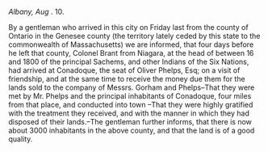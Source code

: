 *Albany, Aug* . 10.By a gentleman who arrived in this city on Friday last from the county of Ontario in the Genesee county (the territory lately ceded by this state to the commonwealth of Massachusetts) we are informed, that four days before he left that county, Colonel Brant from Niagara, at the head of between 16 and 1800 of the principal Sachems, and other Indians of the Six Nations, had arrived at Conadoque, the seat of Oliver Phelps, Esq; on a visit of friendship, and at the same time to receive the money due them for the lands sold to the company of Messrs. Gorham and Phelps–That they were met by Mr. Phelps and the principal inhabitants of Conadoque, four miles from that place, and conducted into town –That they were highly gratified with the treatment they received, and with the manner in which they had disposed of their lands.–The gentleman further informs, that there is now about 3000 inhabitants in the above county, and that the land is of a good quality.